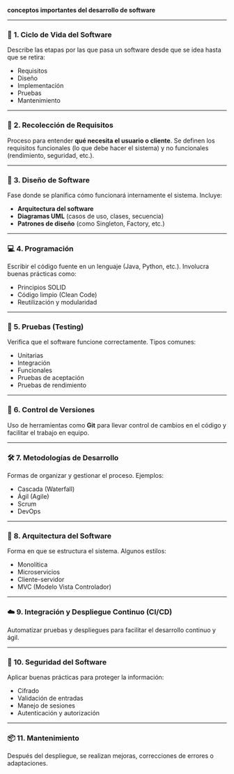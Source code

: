  **conceptos importantes del desarrollo de software**

---

### 🔧 **1. Ciclo de Vida del Software**

Describe las etapas por las que pasa un software desde que se idea hasta que se retira:

* Requisitos
* Diseño
* Implementación
* Pruebas
* Mantenimiento

---

### 📄 **2. Recolección de Requisitos**

Proceso para entender **qué necesita el usuario o cliente**. Se definen los requisitos funcionales (lo que debe hacer el sistema) y no funcionales (rendimiento, seguridad, etc.).

---

### 🧱 **3. Diseño de Software**

Fase donde se planifica cómo funcionará internamente el sistema. Incluye:

* **Arquitectura del software**
* **Diagramas UML** (casos de uso, clases, secuencia)
* **Patrones de diseño** (como Singleton, Factory, etc.)

---

### 💻 **4. Programación**

Escribir el código fuente en un lenguaje (Java, Python, etc.). Involucra buenas prácticas como:

* Principios SOLID
* Código limpio (Clean Code)
* Reutilización y modularidad

---

### 🧪 **5. Pruebas (Testing)**

Verifica que el software funcione correctamente. Tipos comunes:

* Unitarias
* Integración
* Funcionales
* Pruebas de aceptación
* Pruebas de rendimiento

---

### 🔄 **6. Control de Versiones**

Uso de herramientas como **Git** para llevar control de cambios en el código y facilitar el trabajo en equipo.

---

### 🛠️ **7. Metodologías de Desarrollo**

Formas de organizar y gestionar el proceso. Ejemplos:

* Cascada (Waterfall)
* Ágil (Agile)
* Scrum
* DevOps

---

### 🧩 **8. Arquitectura del Software**

Forma en que se estructura el sistema. Algunos estilos:

* Monolítica
* Microservicios
* Cliente-servidor
* MVC (Modelo Vista Controlador)

---

### ☁️ **9. Integración y Despliegue Continuo (CI/CD)**

Automatizar pruebas y despliegues para facilitar el desarrollo continuo y ágil.

---

### 🔐 **10. Seguridad del Software**

Aplicar buenas prácticas para proteger la información:

* Cifrado
* Validación de entradas
* Manejo de sesiones
* Autenticación y autorización

---

### 📦 **11. Mantenimiento**

Después del despliegue, se realizan mejoras, correcciones de errores o adaptaciones.


